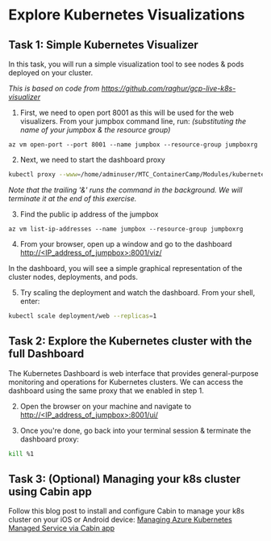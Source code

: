 # Explore Kubernetes Visualizations

## Task 1:  Simple Kubernetes Visualizer
In this task, you will run a simple visualization tool to see nodes & pods deployed on your cluster.

*This is based on code from https://github.com/raghur/gcp-live-k8s-visualizer*

1. First, we need to open port 8001 as this will be used for the web visualizers.  From your jumpbox command line, run: *(substituting the name of your jumpbox & the resource group)*
```
az vm open-port --port 8001 --name jumpbox --resource-group jumpboxrg
```

2.  Next, we need to start the dashboard proxy
```bash
kubectl proxy --www=/home/adminuser/MTC_ContainerCamp/Modules/kubernetes/src/viz --www-prefix=/viz/ --accept-hosts='' --address='0.0.0.0' &
```
*Note that the trailing '&' runs the command in the background.  We will terminate it at the end of this exercise.*

3. Find the public ip address of the jumpbox
```
az vm list-ip-addresses --name jumpbox --resource-group jumpboxrg
```

4. From your browser, open up a window and go to the dashboard [http://<IP_address_of_jumpbox>:8001/viz/](http://IP_address_of_jumpbox:8001/viz/)

In the dashboard, you will see a simple graphical representation of the cluster nodes, deployments, and pods.

5. Try scaling the deployment and watch the dashboard.  From your shell, enter:
```bash
kubectl scale deployment/web --replicas=1
``` 
<!--
6.  We're done with this part, so kill off the dashboard proxy:
```
kill %1
```
-->

## Task 2:  Explore the Kubernetes cluster with the full Dashboard

The Kubernetes Dashboard is web interface that provides general-purpose monitoring and operations for Kubernetes clusters.  We can access the dashboard using the same proxy that we enabled in step 1.

2. Open the browser on your machine and navigate to [http://<IP_address_of_jumpbox>:8001/ui/](http://IP_address_of_jumpbox:8001/ui/)

3. Once you're done, go back into your terminal session & terminate the dashboard proxy:
```bash
kill %1
```

## Task 3: (Optional) Managing your k8s cluster using Cabin app ##
 Follow this blog post to install and configure Cabin to manage your k8s cluster on your iOS or Android device:
 [Managing Azure Kubernetes Managed Service via Cabin app](https://blogs.msdn.microsoft.com/alimaz/2017/10/31/managing-azure-kubernetes-managed-service-aks-using-cabin-app/)
